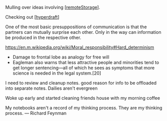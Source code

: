 Mulling over ideas involving [[remoteStorage]]. 

Checking out [[hyperdraft]]

One of the most basic presuppositions of communication is that the partners can mutually surprise each other. Only in the way can information be produced in the respective other.

https://en.m.wikipedia.org/wiki/Moral_responsibility#Hard_determinism
-	Damage to frontal lobe as analogy for free will
-	Eagleman also warns that less attractive people and minorities tend to get longer sentencing—all of which he sees as symptoms that more science is needed in the legal system.[20]

I need to review and cleanup notes. good reason for info to be offloaded into separate notes. Dailies aren't evergreen

Woke up early and started cleaning friends house with my morning coffee

My notebooks aren't a record of my thinking process. They are my thinking process.
— Richard Feynman

[//begin]: # "Autogenerated link references for markdown compatibility"
[remoteStorage]: remoteStorage.md "remoteStorage"
[hyperdraft]: hyperdraft.md "hyperdraft"
[//end]: # "Autogenerated link references"